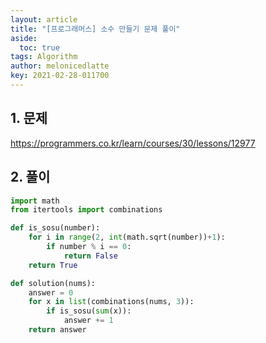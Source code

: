 ```yaml
---
layout: article
title: "[프로그래머스] 소수 만들기 문제 풀이"
aside:
  toc: true
tags: Algorithm 
author: melonicedlatte
key: 2021-02-28-011700
---  
```


## 1. 문제

https://programmers.co.kr/learn/courses/30/lessons/12977

## 2. 풀이

~~~python
import math
from itertools import combinations

def is_sosu(number):
    for i in range(2, int(math.sqrt(number))+1):
        if number % i == 0:
            return False
    return True

def solution(nums):
    answer = 0
    for x in list(combinations(nums, 3)):
        if is_sosu(sum(x)):
            answer += 1
    return answer
~~~